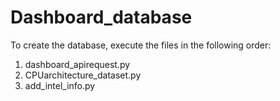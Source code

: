 # Dashboard_database
To create the database, execute the files in the following order:
1. dashboard_apirequest.py
2. CPUarchitecture_dataset.py
3. add_intel_info.py

